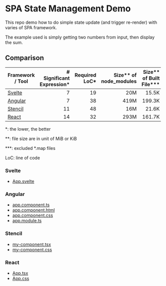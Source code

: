 # SPA State Management Demo

This repo demo how to do simple state update (and trigger re-render) with varies of SPA framework.

The example used is simply getting two numbers from input, then display the sum.

## Comparison

| Framework / Tool | # Significant Expression* | Required LoC* | Size** of node_modules | Size** of Built File*** |
|---|--:|--:|--:|--:|
| [Svelte](#svelte)   | 7  | 19 |  20M |  15.5K |
| [Angular](#angular) | 7  | 38 | 419M | 199.3K |
| [Stencil](#stencil) | 11 | 48 |  16M |  21.6K |
| [React](#react)     | 14 | 32 | 293M | 161.7K |

*: the lower, the better

**: file size are in unit of MiB or KiB

***: excluded *.map files

LoC: line of code

### Svelte
- [App.svelte](./svelte-calc/src/App.svelte)

### Angular
- [app.component.ts](ng-calc/src/app/app.component.ts)
- [app.component.html](ng-calc/src/app/app.component.html)
- [app.component.css](ng-calc/src/app/app.component.css)
- [app.module.ts](ng-calc/src/app/app.module.ts)

### Stencil
- [my-component.tsx](./stencil-calc/src/components/my-component/my-component.tsx)
- [my-component.css](./stencil-calc/src/components/my-component/my-component.css)

### React
- [App.tsx](./react-calc/src/App.tsx)
- [App.css](./react-calc/src/App.css)
